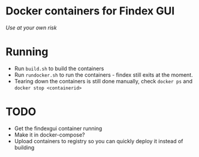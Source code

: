 Docker containers for Findex GUI
====

*Use at your own risk*


Running
===
- Run `build.sh` to build the containers
- Run `rundocker.sh` to run the containers - findex still exits at the moment.
- Tearing down the containers is still done manually, check `docker ps` and `docker stop <containerid>`


TODO
===
- Get the findexgui container running
- Make it in docker-compose?
- Upload containers to registry so you can quickly deploy it instead of building
